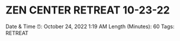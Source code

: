 # ZEN CENTER RETREAT 10-23-22

Date & Time ⏰: October 24, 2022 1:19 AM
Length (Minutes): 60
Tags: RETREAT